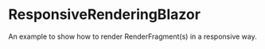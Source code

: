 # ResponsiveRenderingBlazor
An example to show how to render RenderFragment(s) in a responsive way.
